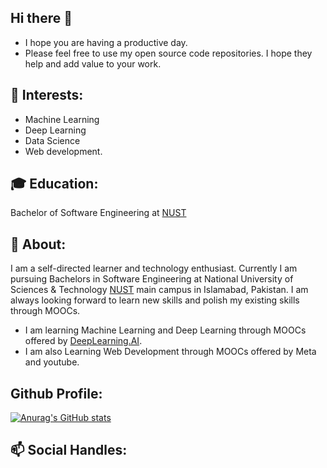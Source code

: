 ## Hi there 👋

- I hope you are having a productive day.
- Please feel free to use my open source code repositories. I hope they help and add value to your work.

 ## 🌱 Interests:
 - Machine Learning 
 - Deep Learning
 - Data Science
 - Web development.
                                              


## :mortar_board: Education:
 Bachelor of Software Engineering at [NUST](https://nust.edu.pk/) 
                                              


## 💬 About:
 I am a self-directed learner and technology enthusiast. Currently I am pursuing Bachelors in Software Engineering at National University of Sciences & Technology     [NUST](https://nust.edu.pk/) main campus in Islamabad, Pakistan. I am always looking forward to learn new skills and polish my existing skills through MOOCs. 
  - I am learning Machine Learning and Deep Learning through MOOCs offered by [DeepLearning.AI](https://www.deeplearning.ai/).
  - I am also Learning Web Development through MOOCs offered by Meta and youtube.
 

## Github Profile:
[![Anurag's GitHub stats](https://github-readme-stats.vercel.app/api?username=rha12)](https://github.com/anuraghazra/github-readme-stats)
## 📫 Social Handles:
                                              
                                             
<!--
**rha12/rha12** is a ✨ _special_ ✨ repository because its `README.md` (this file) appears on your GitHub profile.

Here are some ideas to get you started:

- 🔭 I’m currently working on ...
- 🌱 I’m currently learning 
- 👯 I’m looking to collaborate on ...
- 🤔 I’m looking for help with ...
- 💬 Ask me about ...
- 📫 How to reach me: ...
- 😄 Pronouns: ...
- ⚡ Fun fact: ...
-->
